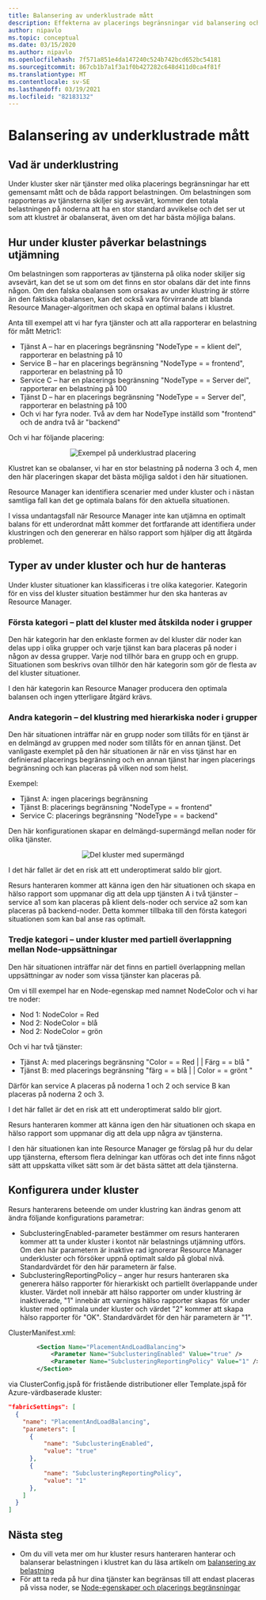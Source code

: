 ```yaml
---
title: Balansering av underklustrade mått
description: Effekterna av placerings begränsningar vid balansering och hur du hanterar dem
author: nipavlo
ms.topic: conceptual
ms.date: 03/15/2020
ms.author: nipavlo
ms.openlocfilehash: 7f571a851e4da147240c524b742bcd652bc54181
ms.sourcegitcommit: 867cb1b7a1f3a1f0b427282c648d411d0ca4f81f
ms.translationtype: MT
ms.contentlocale: sv-SE
ms.lasthandoff: 03/19/2021
ms.locfileid: "82183132"
---
```

# <a name="balancing-of-subclustered-metrics"></a>Balansering av underklustrade mått

## <a name="what-is-subclustering"></a>Vad är underklustring

Under kluster sker när tjänster med olika placerings begränsningar har ett gemensamt mått och de båda rapport belastningen. Om belastningen som rapporteras av tjänsterna skiljer sig avsevärt, kommer den totala belastningen på noderna att ha en stor standard avvikelse och det ser ut som att klustret är obalanserat, även om det har bästa möjliga balans.

## <a name="how-subclustering-affects-load-balancing"></a>Hur under kluster påverkar belastnings utjämning

Om belastningen som rapporteras av tjänsterna på olika noder skiljer sig avsevärt, kan det se ut som om det finns en stor obalans där det inte finns någon. Om den falska obalansen som orsakas av under klustring är större än den faktiska obalansen, kan det också vara förvirrande att blanda Resource Manager-algoritmen och skapa en optimal balans i klustret.

Anta till exempel att vi har fyra tjänster och att alla rapporterar en belastning för mått Metric1:

* Tjänst A – har en placerings begränsning "NodeType = = klient del", rapporterar en belastning på 10
* Service B – har en placerings begränsning "NodeType = = frontend", rapporterar en belastning på 10
* Service C – har en placerings begränsning "NodeType = = Server del", rapporterar en belastning på 100
* Tjänst D – har en placerings begränsning "NodeType = = Server del", rapporterar en belastning på 100
* Och vi har fyra noder. Två av dem har NodeType inställd som "frontend" och de andra två är "backend"

Och vi har följande placering:

<center>

![Exempel på underklustrad placering][Image1]
</center>

Klustret kan se obalanser, vi har en stor belastning på noderna 3 och 4, men den här placeringen skapar det bästa möjliga saldot i den här situationen.

Resource Manager kan identifiera scenarier med under kluster och i nästan samtliga fall kan det ge optimala balans för den aktuella situationen.

I vissa undantagsfall när Resource Manager inte kan utjämna en optimalt balans för ett underordnat mått kommer det fortfarande att identifiera under klustringen och den genererar en hälso rapport som hjälper dig att åtgärda problemet.

## <a name="types-of-subclustering-and-how-they-are-handled"></a>Typer av under kluster och hur de hanteras

Under kluster situationer kan klassificeras i tre olika kategorier. Kategorin för en viss del kluster situation bestämmer hur den ska hanteras av Resource Manager.

### <a name="first-category--flat-subclustering-with-disjoint-node-groups"></a>Första kategori – platt del kluster med åtskilda noder i grupper

Den här kategorin har den enklaste formen av del kluster där noder kan delas upp i olika grupper och varje tjänst kan bara placeras på noder i någon av dessa grupper. Varje nod tillhör bara en grupp och en grupp. Situationen som beskrivs ovan tillhör den här kategorin som gör de flesta av del kluster situationer. 

I den här kategorin kan Resource Manager producera den optimala balansen och ingen ytterligare åtgärd krävs.

### <a name="second-category--subclustering-with-hierarchical-node-groups"></a>Andra kategorin – del klustring med hierarkiska noder i grupper

Den här situationen inträffar när en grupp noder som tillåts för en tjänst är en delmängd av gruppen med noder som tillåts för en annan tjänst. Det vanligaste exemplet på den här situationen är när en viss tjänst har en definierad placerings begränsning och en annan tjänst har ingen placerings begränsning och kan placeras på vilken nod som helst.

Exempel:

* Tjänst A: ingen placerings begränsning
* Tjänst B: placerings begränsning "NodeType = = frontend"
* Service C: placerings begränsning "NodeType = = backend"

Den här konfigurationen skapar en delmängd-supermängd mellan noder för olika tjänster.

<center>

![Del kluster med supermängd][Image2]
</center>

I det här fallet är det en risk att ett underoptimerat saldo blir gjort.

Resurs hanteraren kommer att känna igen den här situationen och skapa en hälso rapport som uppmanar dig att dela upp tjänsten A i två tjänster – service a1 som kan placeras på klient dels-noder och service a2 som kan placeras på backend-noder. Detta kommer tillbaka till den första kategori situationen som kan bal anse ras optimalt.

### <a name="third-category--subclustering-with-partial-overlap-between-node-sets"></a>Tredje kategori – under kluster med partiell överlappning mellan Node-uppsättningar

Den här situationen inträffar när det finns en partiell överlappning mellan uppsättningar av noder som vissa tjänster kan placeras på.

Om vi till exempel har en Node-egenskap med namnet NodeColor och vi har tre noder:

* Nod 1: NodeColor = Red
* Nod 2: NodeColor = blå
* Nod 2: NodeColor = grön

Och vi har två tjänster:

* Tjänst A: med placerings begränsning "Color = = Red | | Färg = = blå "
* Tjänst B: med placerings begränsning "färg = = blå | | Color = = grönt "

Därför kan service A placeras på noderna 1 och 2 och service B kan placeras på noderna 2 och 3.

I det här fallet är det en risk att ett underoptimerat saldo blir gjort.

Resurs hanteraren kommer att känna igen den här situationen och skapa en hälso rapport som uppmanar dig att dela upp några av tjänsterna.

I den här situationen kan inte Resource Manager ge förslag på hur du delar upp tjänsterna, eftersom flera delningar kan utföras och det inte finns något sätt att uppskatta vilket sätt som är det bästa sättet att dela tjänsterna.

## <a name="configuring-subclustering"></a>Konfigurera under kluster

Resurs hanterarens beteende om under klustring kan ändras genom att ändra följande konfigurations parametrar:
* SubclusteringEnabled-parameter bestämmer om resurs hanteraren kommer att ta under kluster i kontot när belastnings utjämning utförs. Om den här parametern är inaktive rad ignorerar Resource Manager underkluster och försöker uppnå optimalt saldo på global nivå. Standardvärdet för den här parametern är false.
* SubclusteringReportingPolicy – anger hur resurs hanteraren ska generera hälso rapporter för hierarkiskt och partiellt överlappande under kluster. Värdet noll innebär att hälso rapporter om under klustring är inaktiverade, "1" innebär att varnings hälso rapporter skapas för under kluster med optimala under kluster och värdet "2" kommer att skapa hälso rapporter för "OK". Standardvärdet för den här parametern är "1".

ClusterManifest.xml:

``` xml
        <Section Name="PlacementAndLoadBalancing">
            <Parameter Name="SubclusteringEnabled" Value="true" />
            <Parameter Name="SubclusteringReportingPolicy" Value="1" />
        </Section>
```

via ClusterConfig.jspå för fristående distributioner eller Template.jspå för Azure-värdbaserade kluster:

```json
"fabricSettings": [
  {
    "name": "PlacementAndLoadBalancing",
    "parameters": [
      {
          "name": "SubclusteringEnabled",
          "value": "true"
      },
      {
          "name": "SubclusteringReportingPolicy",
          "value": "1"
      },
    ]
  }
]
```

## <a name="next-steps"></a>Nästa steg
* Om du vill veta mer om hur kluster resurs hanteraren hanterar och balanserar belastningen i klustret kan du läsa artikeln om [balansering av belastning](service-fabric-cluster-resource-manager-balancing.md)
* För att ta reda på hur dina tjänster kan begränsas till att endast placeras på vissa noder, se [Node-egenskaper och placerings begränsningar](service-fabric-cluster-resource-manager-cluster-description.md#node-properties-and-placement-constraints)

[Image1]:./media/cluster-resource-manager-subclustering/subclustered-placement.png
[Image2]:./media/cluster-resource-manager-subclustering/subset-superset-nodes.png
